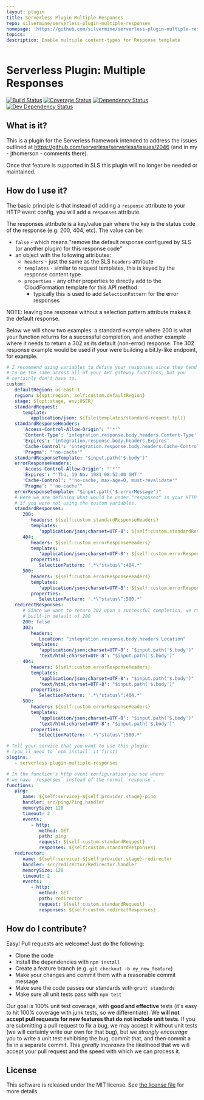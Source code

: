 ```yaml
---
layout: plugin
title: Serverless Plugin Multiple Responses
repo: silvermine/serverless-plugin-multiple-responses
homepage: 'https://github.com/silvermine/serverless-plugin-multiple-responses'
topics: 
description: Enable multiple content-types for Response template 
---
```



# Serverless Plugin: Multiple Responses

[![Build Status](https://travis-ci.org/silvermine/serverless-plugin-multiple-responses.png?branch=master)](https://travis-ci.org/silvermine/serverless-plugin-multiple-responses)
[![Coverage Status](https://coveralls.io/repos/github/silvermine/serverless-plugin-multiple-responses/badge.svg?branch=master)](https://coveralls.io/github/silvermine/serverless-plugin-multiple-responses?branch=master)
[![Dependency Status](https://david-dm.org/silvermine/serverless-plugin-multiple-responses.png)](https://david-dm.org/silvermine/serverless-plugin-multiple-responses)
[![Dev Dependency Status](https://david-dm.org/silvermine/serverless-plugin-multiple-responses/dev-status.png)](https://david-dm.org/silvermine/serverless-plugin-multiple-responses#info=devDependencies&view=table)


## What is it?

This is a plugin for the Serverless framework intended to address the issues outlined
at https://github.com/serverless/serverless/issues/2046 (and in my - jthomerson -
comments there).

Once that feature is supported in SLS this plugin will no longer be needed or maintained.

## How do I use it?

The basic principle is that instead of adding a `response` attribute to your
HTTP event config, you will add a `responses` attribute.

The responses attribute is a key/value pair where the key is the status code of
the response (e.g. 200, 404, etc). The value can be:

   * `false` - which means "remove the default response configured by SLS (or another plugin) for this response code"
   * an object with the following attributes:
      * `headers` - just the same as the SLS `headers` attribute
      * `templates` - similar to request templates, this is keyed by the response content type
      * `properties` - any other properties to directly add to the CloudFormation template for this API method
         * typically this is used to add `SelectionPattern` for the error responses

NOTE: leaving one response without a selection pattern attribute makes it the
default response.

Below we will show two examples: a standard example where 200 is what your
function returns for a successful completion, and another example where it
needs to return a 302 as its default (non-error) response. The 302 response
example would be used if your were building a bit.ly-like endpoint, for
example.

```yml
# I recommend using variables to define your responses since they tend
# to be the same across all of your API gateway functions, but you
# certainly don't have to.
custom:
   defaultRegion: us-east-1
   region: ${opt:region, self:custom.defaultRegion}
   stage: ${opt:stage, env:USER}
   standardRequest:
      template:
         application/json: ${file(templates/standard-request.tpl)}
   standardResponseHeaders:
      'Access-Control-Allow-Origin': "'*'"
      'Content-Type': 'integration.response.body.headers.Content-Type'
      'Expires': 'integration.response.body.headers.Expires'
      'Cache-Control': 'integration.response.body.headers.Cache-Control'
      'Pragma': "'no-cache'"
   standardResponseTemplate: "$input.path('$.body')"
   errorResponseHeaders:
      'Access-Control-Allow-Origin': "'*'"
      'Expires': "'Thu, 19 Nov 1981 08:52:00 GMT'"
      'Cache-Control': "'no-cache, max-age=0, must-revalidate'"
      'Pragma': "'no-cache'"
   errorResponseTemplate: "$input.path('$.errorMessage')"
   # Here we are defining what would be under "responses" in your HTTP event
   # if you were not using the custom variables.
   standardResponses:
      200:
         headers: ${self:custom.standardResponseHeaders}
         templates:
            'application/json;charset=UTF-8': ${self:custom.standardResponseTemplate}
      404:
         headers: ${self:custom.errorResponseHeaders}
         templates:
            'application/json;charset=UTF-8': ${self:custom.errorResponseTemplate}
         properties:
            SelectionPattern: '.*\"status\":404.*'
      500:
         headers: ${self:custom.errorResponseHeaders}
         templates:
            'application/json;charset=UTF-8': ${self:custom.errorResponseTemplate}
         properties:
            SelectionPattern: '.*\"status\":500.*'
   redirectResponses:
      # Since we want to return 302 upon a successful completion, we remove the
      # built-in default of 200
      200: false
      302:
         headers:
            Location: "integration.response.body.headers.Location"
         templates:
            'application/json;charset=UTF-8': "$input.path('$.body')"
            'text/html;charset=UTF-8': "$input.path('$.body')"
      404:
         headers: ${self:custom.errorResponseHeaders}
         templates:
            'application/json;charset=UTF-8': "$input.path('$.body')"
            'text/html;charset=UTF-8': "$input.path('$.body')"
         properties:
            SelectionPattern: '.*\"status\":404.*'
      500:
         headers: ${self:custom.errorResponseHeaders}
         templates:
            'application/json;charset=UTF-8': "$input.path('$.body')"
            'text/html;charset=UTF-8': "$input.path('$.body')"
         properties:
            SelectionPattern: '.*\"status\":500.*'

# Tell your service that you want to use this plugin:
# (you'll need to `npm install` it first)
plugins:
   - serverless-plugin-multiple-responses

# In the function's http event configuration you see where
# we have `responses` instead of the normal `response`.
functions:
   ping:
      name: ${self:service}-${self:provider.stage}-ping
      handler: src/ping/Ping.handler
      memorySize: 128
      timeout: 2
      events:
         - http:
            method: GET
            path: ping
            request: ${self:custom.standardRequest}
            responses: ${self:custom.standardResponses}
   redirector:
      name: ${self:service}-${self:provider.stage}-redirector
      handler: src/redirector/Redirector.handler
      memorySize: 128
      timeout: 2
      events:
         - http:
            method: GET
            path: redirector
            request: ${self:custom.standardRequest}
            responses: ${self:custom.redirectResponses}
```


## How do I contribute?

Easy! Pull requests are welcome! Just do the following:

   * Clone the code
   * Install the dependencies with `npm install`
   * Create a feature branch (e.g. `git checkout -b my_new_feature`)
   * Make your changes and commit them with a reasonable commit message
   * Make sure the code passes our standards with `grunt standards`
   * Make sure all unit tests pass with `npm test`

Our goal is 100% unit test coverage, with **good and effective** tests (it's
easy to hit 100% coverage with junk tests, so we differentiate). We **will not
accept pull requests for new features that do not include unit tests**. If you
are submitting a pull request to fix a bug, we may accept it without unit tests
(we will certainly write our own for that bug), but we *strongly encourage* you
to write a unit test exhibiting the bug, commit that, and then commit a fix in
a separate commit. This *greatly increases* the likelihood that we will accept
your pull request and the speed with which we can process it.


## License

This software is released under the MIT license. See [the license file](LICENSE) for more details.

